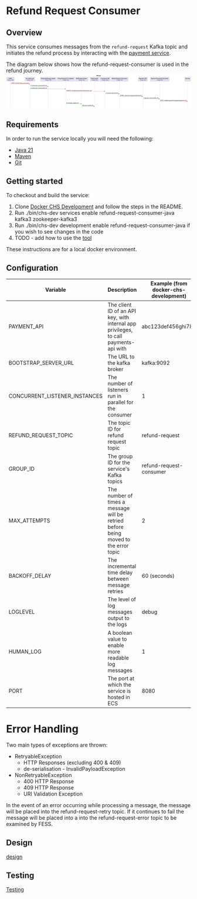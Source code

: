 # Refund Request Consumer

## Overview
This service consumes messages from the `refund-request` Kafka topic and initiates the refund process by interacting with the [payment service](https://github.com/companieshouse/payments.api.ch.gov.uk).

The diagram below shows how the refund-request-consumer is used in the refund journey.
![image info](./refund.png)

## Requirements
In order to run the service locally you will need the following:
- [Java 21](https://www.oracle.com/java/technologies/downloads/#java21)
- [Maven](https://maven.apache.org/download.cgi)
- [Git](https://git-scm.com/downloads)

## Getting started
To checkout and build the service:
1. Clone [Docker CHS Development](https://github.com/companieshouse/docker-chs-development) and follow the steps in the README.
2. Run ./bin/chs-dev services enable refund-request-consumer-java kafka3 zookeeper-kafka3
3. Run ./bin/chs-dev development enable refund-request-consumer-java if you wish to see changes in the code
4. TODO - add how to use the [tool](https://github.com/companieshouse/chs-tools/tree/add_kafka_message_sender)

These instructions are for a local docker environment.

## Configuration

| Variable                      | Description                                                                                     | Example (from docker-chs-development) |
|-------------------------------|-------------------------------------------------------------------------------------------------|---------------------------------------|
| PAYMENT_API                   | The client ID of an API key, with internal app privileges, to call payments-api with            | abc123def456ghi789                    |
| BOOTSTRAP_SERVER_URL          | The URL to the kafka broker                                                                     | kafka:9092                            |
| CONCURRENT_LISTENER_INSTANCES | The number of listeners run in parallel for the consumer                                        | 1                                     |
| REFUND_REQUEST_TOPIC          | The topic ID for refund request topic                                                           | refund-request                        |
| GROUP_ID                      | The group ID for the service's Kafka topics                                                     | refund-request-consumer               |
| MAX_ATTEMPTS                  | The number of times a message will be retried before being moved to the error topic             | 2                                     |
| BACKOFF_DELAY                 | The incremental time delay between message retries                                              | 60 (seconds)                          |
| LOGLEVEL                      | The level of log messages output to the logs                                                    | debug                                 |
| HUMAN_LOG                     | A boolean value to enable more readable log messages                                            | 1                                     |
| PORT                          | The port at which the service is hosted in ECS                                                  | 8080                                  |

# Error Handling

Two main types of exceptions are thrown:
* RetryableException
  * HTTP Responses (excluding 400 & 409)
  * de-serialisation - InvalidPayloadException
* NonRetryableException
  * 400 HTTP Response
  * 409 HTTP Response
  * URI Validation Exception

In the event of an error occurring while processing a message, the message will be placed into the refund-request-retry topic. If it continues to fail the message will be placed into a into the refund-request-error topic to be examined by FESS.

## Design

[design](./docs/design/readme.md)

## Testing

[Testing](./docs/testing/readme.md)
